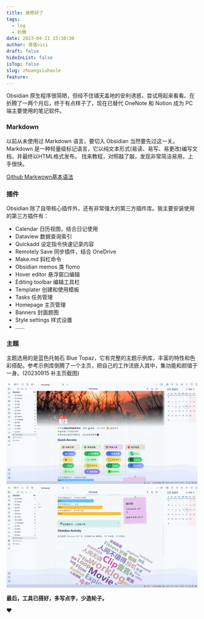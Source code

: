 ```yaml
---
title: 装修好了
tags:
  - log
  - 折腾
date: 2023-04-21 15:38:30
author: 落落vici
draft: false
hideInList: false
isTop: false
slug: zhuangxiuhaole
feature:
---
```

Obsidian 原生程序很简陋，但经不住铺天盖地的安利诱惑，尝试用起来看看。在折腾了一两个月后，终于有点样子了，现在已替代 OneNote 和 Notion 成为 PC 端主要使用的笔记软件。

### Markdown

以前从未使用过 Markdown 语言，要切入 Obsidian 当然要先过这一关。
Markdown 是一种轻量级标记语言，它以纯文本形式(易读、易写、易更改)编写文档，并最终以HTML格式发布。
找来教程，对照敲了敲，发现非常简洁易用，上手很快。

[Github Markwown基本语法](https://github.com/younghz/Markdown)

### 插件

Obsidian 除了自带核心插件外，还有非常强大的第三方插件库。我主要安装使用的第三方插件有：
- Calendar 日历视图，结合日记使用
- Dataview 数据查询索引
- Quickadd 设定指令快速记录内容
- Remotely Save 同步插件，结合 OneDrive
- Make.md   斜杠命令
- Obsidian memos  类 flomo
- Hover editor  悬浮窗口编辑
- Editing toolbar 编辑工具栏
- Templater  创建和使用模板
- Tasks  任务管理
- Homepage  主页管理
- Banners  封面题图
- Style settings 样式设置
- ......

### 主题

主题选用的是蓝色托帕石 Blue Topaz，它有完整的主题示例库，丰富的特性和色彩搭配。参考示例库倒腾了一个主页，把自己的工作流嵌入其中，集功能和颜值于一身。(20230915 补主页截图)

<gallery>![](https://raw.githubusercontent.com/cosine00/Image/main/202309150943557.png)![](https://raw.githubusercontent.com/cosine00/Image/main/202309150943561.png)<gallery>



**最后，工具已搭好，多写点字，少造轮子。**


❤
